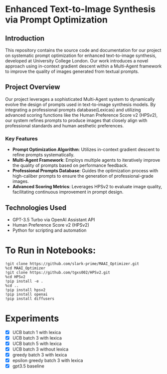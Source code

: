 # Enhanced Text-to-Image Synthesis via Prompt Optimization

## Introduction
This repository contains the source code and documentation for our project on systematic prompt optimization for enhanced text-to-image synthesis, developed at University College London. Our work introduces a novel approach using in-context gradient descent within a Multi-Agent framework to improve the quality of images generated from textual prompts.

## Project Overview
Our project leverages a sophisticated Multi-Agent system to dynamically evolve the design of prompts used in text-to-image synthesis models. By integrating a professional prompts database(Lexicas) and utilizing advanced scoring functions like the Human Preference Score v2 (HPSv2), our system refines prompts to produce images that closely align with professional standards and human aesthetic preferences.

### Key Features
- **Prompt Optimization Algorithm**: Utilizes in-context gradient descent to refine prompts systematically.
- **Multi-Agent Framework**: Employs multiple agents to iteratively improve the quality of prompts based on performance feedback.
- **Professional Prompts Database**: Guides the optimization process with high-caliber prompts to ensure the generation of professional-grade images.
- **Advanced Scoring Metrics**: Leverages HPSv2 to evaluate image quality, facilitating continuous improvement in prompt design.

## Technologies Used
- GPT-3.5 Turbo via OpenAI Assistant API
- Human Preference Score v2 (HPSv2)
- Python for scripting and automation




# To Run in Notebooks: 

```shell
!git clone https://github.com/slark-prime/MAAI_Optimizer.git
%cd MAAI_Optimizer
!git clone https://github.com/tgxs002/HPSv2.git
%cd HPSv2
!pip install -e .
%cd ..
!pip install hpsv2
!pip install openai
!pip install diffusers

```

# Experiments
- [x] UCB batch 1 with lexica 
- [x] UCB batch 3 with lexica 
- [x] UCB batch 5 with lexica 
- [x] UCB batch 3 without lexica 
- [x] greedy batch 3 with lexica
- [x] epsilon greedy batch 3 with lexica
- [x] gpt3.5 baseline 
